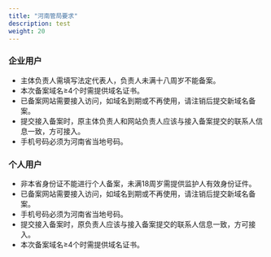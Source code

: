 ```yaml
---
title: "河南管局要求"
description: test
weight: 20
---
```




### 企业用户

- 主体负责人需填写法定代表人，负责人未满十八周岁不能备案。
- 本次备案域名≥4个时需提供域名证书。
- 已备案网站需要接入访问，如域名到期或不再使用，请注销后提交新域名备案。
- 提交接入备案时，原主体负责人和网站负责人应该与接入备案提交的联系人信息一致，方可接入。
- 手机号码必须为河南省当地号码。

### 个人用户

- 非本省身份证不能进行个人备案，未满18周岁需提供监护人有效身份证件。
- 已备案网站需要接入访问，如域名到期或不再使用，请注销后提交新域名备案。
- 手机号码必须为河南省当地号码。
- 提交接入备案时，原负责人应该与接入备案提交的联系人信息一致，方可接入。
- 本次备案域名≥4个时需提供域名证书。